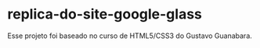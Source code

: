 # replica-do-site-google-glass
Esse projeto foi baseado no curso de HTML5/CSS3 do Gustavo Guanabara.
